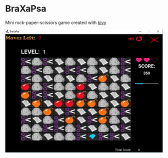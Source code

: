 # BraXaPsa
Mini rock-paper-scissors game created with [kivy](https://kivy.org/#home)


![alt text](https://github.com/chpetridis/BraXaPsa/blob/master/ScreenShots/MainGame.png)
